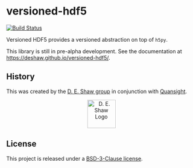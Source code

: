 # versioned-hdf5

[![Build
Status](https://travis-ci.org/Quansight/versioned-hdf5.svg?branch=master)](https://travis-ci.org/Quansight/versioned-hdf5)

Versioned HDF5 provides a versioned abstraction on top of `h5py`. 

This library is still in pre-alpha development. See the documentation at https://deshaw.github.io/versioned-hdf5/.

## History
This was created by the [D. E. Shaw group](https://www.deshaw.com/) in conjunction with [Quansight](https://www.quansight.com/).

<p align="center">
    <a href="https://www.deshaw.com">
       <img src="https://www.deshaw.com/assets/logos/black_logo_417x125.png" alt="D. E. Shaw Logo" height="75" >
    </a>
</p>

## License
This project is released under a [BSD-3-Clause license](https://github.com/deshaw/versioned-hdf5/blob/master/LICENSE).
